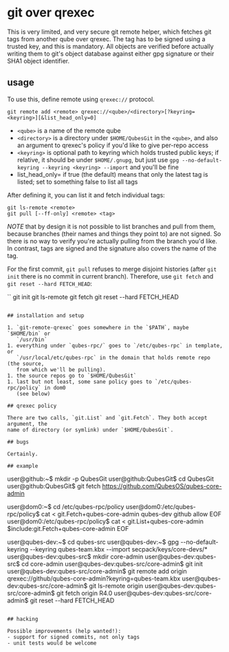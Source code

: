 # git over qrexec

This is very limited, and very secure git remote helper, which fetches git tags
from another qube over qrexec. The tag has to be signed using a trusted key, and
this is mandatory. All objects are verified before actually writing them to
git's object database against either gpg signature or their SHA1 object
identifier.

## usage

To use this, define remote using `qrexec://` protocol.

```
git remote add <remote> qrexec://<qube>/<directory>[?keyring=<keyring>][&list_head_only=0]
```

- `<qube>` is a name of the remote qube
- `<directory>` is a directory under `$HOME/QubesGit` in the `<qube>`, and also
  an argument to qrexec's policy if you'd like to give per-repo access
- `<keyring>` is optional path to keyring which holds trusted public keys; if
  relative, it should be under `$HOME/.gnupg`, but just use
  `gpg --no-default-keyring --keyring <keyring> --import` and you'll be fine
- list_head_only= if true (the default) means that only the latest tag is
  listed; set to something false to list all tags

After defining it, you can list it and fetch individual tags:

```
git ls-remote <remote>
git pull [--ff-only] <remote> <tag>
```

*NOTE* that by design it is not possible to list branches and pull from them,
because branches (their names and things they point to) are not signed. So there
is no way to verify you're actually pulling from the branch you'd like. In
contrast, tags are signed and the signature also covers the name of the tag.

For the first commit, `git pull` refuses to merge disjoint histories (after
`git init` there is no commit in current branch). Therefore, use `git fetch` and
`git reset --hard FETCH_HEAD`:

``
git init
git ls-remote <remote>
git fetch <remote> <tag>
git reset --hard FETCH_HEAD
```

## installation and setup

1. `git-remote-qrexec` goes somewhere in the `$PATH`, maybe `$HOME/bin` or
   `/usr/bin`
1. everything under `qubes-rpc/` goes to `/etc/qubes-rpc` in template, or
   `/usr/local/etc/qubes-rpc` in the domain that holds remote repo (the source,
   from which we'll be pulling).
1. the source repos go to `$HOME/QubesGit`
1. last but not least, some sane policy goes to `/etc/qubes-rpc/policy` in dom0
   (see below)

## qrexec policy

There are two calls, `git.List` and `git.Fetch`. They both accept argument, the
name of directory (or symlink) under `$HOME/QubesGit`.

## bugs

Certainly.

## example

```
user@github:~$ mkdir -p QubesGit
user@github:QubesGit$ cd QubesGit
user@github:QubesGit$ git fetch https://github.com/QubesOS/qubes-core-admin

user@dom0:~$ cd /etc/qubes-rpc/policy
user@dom0:/etc/qubes-rpc/policy$ cat <<EOF > git.Fetch+qubes-core-admin
qubes-dev github allow
EOF
user@dom0:/etc/qubes-rpc/policy$ cat <<EOF > git.List+qubes-core-admin
$include:git.Fetch+qubes-core-admin
EOF

user@qubes-dev:~$ cd qubes-src
user@qubes-dev:~$ gpg --no-default-keyring --keyring qubes-team.kbx --import secpack/keys/core-devs/*
user@qubes-dev:qubes-src$ mkdir core-admin
user@qubes-dev:qubes-src$ cd core-admin
user@qubes-dev:qubes-src/core-admin$ git init
user@qubes-dev:qubes-src/core-admin$ git remote add origin qrexec://github/qubes-core-admin?keyring=qubes-team.kbx
user@qubes-dev:qubes-src/core-admin$ git ls-remote origin
user@qubes-dev:qubes-src/core-admin$ git fetch origin R4.0
user@qubes-dev:qubes-src/core-admin$ git reset --hard FETCH_HEAD
```

## hacking

Possible improvements (help wanted!):
- support for signed commits, not only tags
- unit tests would be welcome
